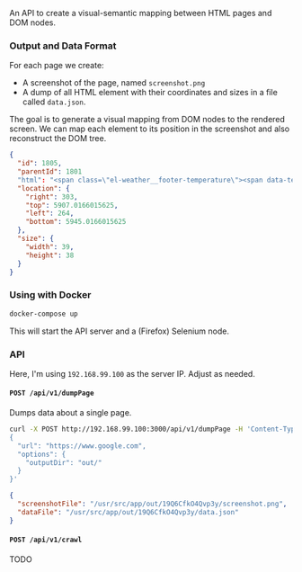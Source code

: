 An API to create a visual-semantic mapping between HTML pages and DOM nodes.


### Output and Data Format

For each page we create:

- A screenshot of the page, named `screenshot.png`
- A dump of all HTML element with their coordinates and sizes in a file called `data.json`.

The goal is to generate a visual mapping from DOM nodes to the rendered screen. We can map each element to its position in the screenshot and also reconstruct the DOM tree.

```json
{
  "id": 1805,
  "parentId": 1801  
  "html": "<span class=\"el-weather__footer-temperature\"><span data-temptype=\"celsius\" celsius=\"15\" class=\"js-temp\">15</span>°</span>",
  "location": {
    "right": 303,
    "top": 5907.0166015625,
    "left": 264,
    "bottom": 5945.0166015625
  },
  "size": {
    "width": 39,
    "height": 38
  }
}
```


### Using with Docker

```bash
docker-compose up
```

This will start the API server and a (Firefox) Selenium node.


### API

Here, I'm using `192.168.99.100` as the server IP. Adjust as needed.


#### `POST /api/v1/dumpPage`

Dumps data about a single page.

```bash
curl -X POST http://192.168.99.100:3000/api/v1/dumpPage -H 'Content-Type: application/json' -d '
{
  "url": "https://www.google.com",
  "options": {
    "outputDir": "out/"
  }
}'

```

```json
{
  "screenshotFile": "/usr/src/app/out/19Q6CfkO4Qvp3y/screenshot.png",
  "dataFile": "/usr/src/app/out/19Q6CfkO4Qvp3y/data.json"
}
```


#### `POST /api/v1/crawl`

TODO
